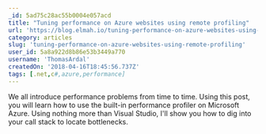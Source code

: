 ```yaml
---
_id: 5ad75c28ac55b0004e057acd
title: "Tuning performance on Azure websites using remote profiling"
url: 'https://blog.elmah.io/tuning-performance-on-azure-websites-using-remote-profiling/'
category: articles
slug: 'tuning-performance-on-azure-websites-using-remote-profiling'
user_id: 5a8a922d8b86e53b3449a770
username: 'ThomasArdal'
createdOn: '2018-04-16T18:45:56.737Z'
tags: [.net,c#,azure,performance]
---
```


We all introduce performance problems from time to time. Using this post, you will learn how to use the built-in performance profiler on Microsoft Azure. Using nothing more than Visual Studio, I&#x27;ll show you how to dig into your call stack to locate bottlenecks.
